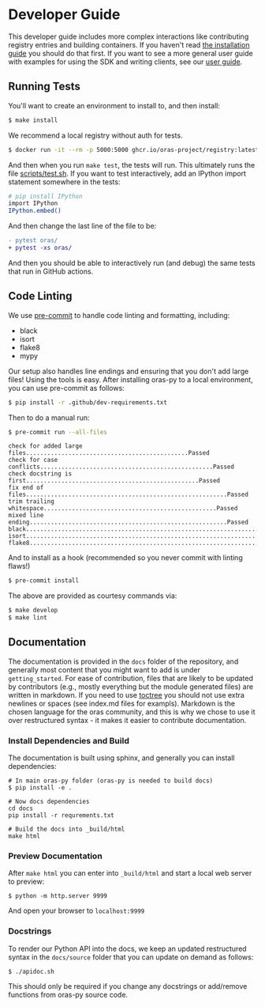 # Developer Guide

This developer guide includes more complex interactions like
contributing registry entries and building containers. If you haven't
read [the installation guide](installation.md) you
should do that first. If you want to see a more general user guide with examples
for using the SDK and writing clients, see our [user guide](user-guide.md).


## Running Tests

You'll want to create an environment to install to, and then install:

```bash
$ make install
```

We recommend a local registry without auth for tests.

```bash
$ docker run -it --rm -p 5000:5000 ghcr.io/oras-project/registry:latest
```

And then when you run `make test`, the tests will run. This ultimately
runs the file [scripts/test.sh](https://github.com/oras-project/oras-py/blob/main/scripts/test.sh).
If you want to test interactively, add an IPython import statement somewhere in the tests:

```bash
# pip install IPython
import IPython
IPython.embed()
```

And then change the last line of the file to be:

```diff
- pytest oras/
+ pytest -xs oras/
```

And then you should be able to interactively run (and debug) the same tests
that run in GitHub actions.


## Code Linting

We use [pre-commit](https://pre-commit.com/) to handle code linting and formatting, including:

 - black
 - isort
 - flake8
 - mypy

Our setup also handles line endings and ensuring that you don't add large files!
Using the tools is easy. After installing oras-py to a local environment,
you can use pre-commit as follows:


```bash
$ pip install -r .github/dev-requirements.txt
```

Then to do a manual run:

```bash
$ pre-commit run --all-files
```
```console
check for added large files..............................................Passed
check for case conflicts.................................................Passed
check docstring is first.................................................Passed
fix end of files.........................................................Passed
trim trailing whitespace.................................................Passed
mixed line ending........................................................Passed
black....................................................................Passed
isort....................................................................Passed
flake8...................................................................Passed
```

And to install as a hook (recommended so you never commit with linting flaws!)

```bash
$ pre-commit install
```

The above are provided as courtesy commands via:

```bash
$ make develop
$ make lint
```

## Documentation

The documentation is provided in the `docs` folder of the repository,
and generally most content that you might want to add is under
`getting_started`. For ease of contribution, files that are likely to be
updated by contributors (e.g., mostly everything but the module generated files)
 are written in markdown. If you need to use [toctree](https://www.sphinx-doc.org/en/master/usage/restructuredtext/directives.html#table-of-contents) you should not use extra newlines or spaces (see index.md files for exampls).
Markdown is the chosen language for the oras community, and this is why we chose to
use it over restructured syntax - it makes it easier to contribute documentation.


### Install Dependencies and Build

The documentation is built using sphinx, and generally you can install
dependencies:

```console
# In main oras-py folder (oras-py is needed to build docs)
$ pip install -e .

# Now docs dependencies
cd docs
pip install -r requrements.txt

# Build the docs into _build/html
make html
```

### Preview Documentation

After `make html` you can enter into `_build/html` and start a local web
server to preview:

```console
$ python -m http.server 9999
```

And open your browser to `localhost:9999`

### Docstrings

To render our Python API into the docs, we keep an updated restructured
syntax in the `docs/source` folder that you can update on demand as
follows:

```console
$ ./apidoc.sh
```

This should only be required if you change any docstrings or add/remove
functions from oras-py source code.
